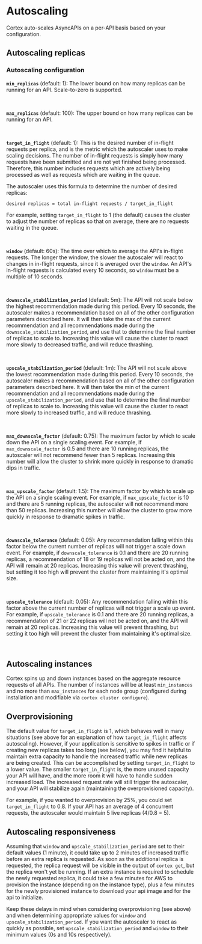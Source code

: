 # Autoscaling

Cortex auto-scales AsyncAPIs on a per-API basis based on your configuration.

## Autoscaling replicas

### Autoscaling configuration

**`min_replicas`** (default: 1): The lower bound on how many replicas can be running for an API. Scale-to-zero is supported.

<br>

**`max_replicas`** (default: 100): The upper bound on how many replicas can be running for an API.

<br>

**`target_in_flight`** (default: 1): This is the desired number of in-flight requests per replica, and is the metric which the autoscaler uses to make scaling decisions. The number of in-flight requests is simply how many requests have been submitted and are not yet finished being processed. Therefore, this number includes requests which are actively being processed as well as requests which are waiting in the queue.

The autoscaler uses this formula to determine the number of desired replicas:

`desired replicas = total in-flight requests / target_in_flight`

For example, setting `target_in_flight` to 1 (the default) causes the cluster to adjust the number of replicas so that on average, there are no requests waiting in the queue.

<br>

**`window`** (default: 60s): The time over which to average the API's in-flight requests. The longer the window, the slower the autoscaler will react to changes in in-flight requests, since it is averaged over the `window`. An API's in-flight requests is calculated every 10 seconds, so `window` must be a multiple of 10 seconds.

<br>

**`downscale_stabilization_period`** (default: 5m): The API will not scale below the highest recommendation made during this period. Every 10 seconds, the autoscaler makes a recommendation based on all of the other configuration parameters described here. It will then take the max of the current recommendation and all recommendations made during the `downscale_stabilization_period`, and use that to determine the final number of replicas to scale to. Increasing this value will cause the cluster to react more slowly to decreased traffic, and will reduce thrashing.

<br>

**`upscale_stabilization_period`** (default: 1m): The API will not scale above the lowest recommendation made during this period. Every 10 seconds, the autoscaler makes a recommendation based on all of the other configuration parameters described here. It will then take the min of the current recommendation and all recommendations made during the `upscale_stabilization_period`, and use that to determine the final number of replicas to scale to. Increasing this value will cause the cluster to react more slowly to increased traffic, and will reduce thrashing.

<br>

**`max_downscale_factor`** (default: 0.75): The maximum factor by which to scale down the API on a single scaling event. For example, if `max_downscale_factor` is 0.5 and there are 10 running replicas, the autoscaler will not recommend fewer than 5 replicas. Increasing this number will allow the cluster to shrink more quickly in response to dramatic dips in traffic.

<br>

**`max_upscale_factor`** (default: 1.5): The maximum factor by which to scale up the API on a single scaling event. For example, if `max_upscale_factor` is 10 and there are 5 running replicas, the autoscaler will not recommend more than 50 replicas. Increasing this number will allow the cluster to grow more quickly in response to dramatic spikes in traffic.

<br>

**`downscale_tolerance`** (default: 0.05): Any recommendation falling within this factor below the current number of replicas will not trigger a scale down event. For example, if `downscale_tolerance` is 0.1 and there are 20 running replicas, a recommendation of 18 or 19 replicas will not be acted on, and the API will remain at 20 replicas. Increasing this value will prevent thrashing, but setting it too high will prevent the cluster from maintaining it's optimal size.

<br>

**`upscale_tolerance`** (default: 0.05): Any recommendation falling within this factor above the current number of replicas will not trigger a scale up event. For example, if `upscale_tolerance` is 0.1 and there are 20 running replicas, a recommendation of 21 or 22 replicas will not be acted on, and the API will remain at 20 replicas. Increasing this value will prevent thrashing, but setting it too high will prevent the cluster from maintaining it's optimal size.

<br>

## Autoscaling instances

Cortex spins up and down instances based on the aggregate resource requests of all APIs. The number of instances will be at least `min_instances` and no more than `max_instances` for each node group (configured during installation and modifiable via `cortex cluster configure`).

## Overprovisioning

The default value for `target_in_flight` is 1, which behaves well in many situations (see above for an explanation of how `target_in_flight` affects autoscaling). However, if your application is sensitive to spikes in traffic or if creating new replicas takes too long (see below), you may find it helpful to maintain extra capacity to handle the increased traffic while new replicas are being created. This can be accomplished by setting `target_in_flight` to a lower value. The smaller `target_in_flight` is, the more unused capacity your API will have, and the more room it will have to handle sudden increased load. The increased request rate will still trigger the autoscaler, and your API will stabilize again (maintaining the overprovisioned capacity).

For example, if you wanted to overprovision by 25%, you could set `target_in_flight` to 0.8. If your API has an average of 4 concurrent requests, the autoscaler would maintain 5 live replicas (4/0.8 = 5).

## Autoscaling responsiveness

Assuming that `window` and `upscale_stabilization_period` are set to their default values (1 minute), it could take up to 2 minutes of increased traffic before an extra replica is requested. As soon as the additional replica is requested, the replica request will be visible in the output of `cortex get`, but the replica won't yet be running. If an extra instance is required to schedule the newly requested replica, it could take a few minutes for AWS to provision the instance (depending on the instance type), plus a few minutes for the newly provisioned instance to download your api image and for the api to initialize.

Keep these delays in mind when considering overprovisioning (see above) and when determining appropriate values for `window` and `upscale_stabilization_period`. If you want the autoscaler to react as quickly as possible, set `upscale_stabilization_period` and `window` to their minimum values (0s and 10s respectively).
